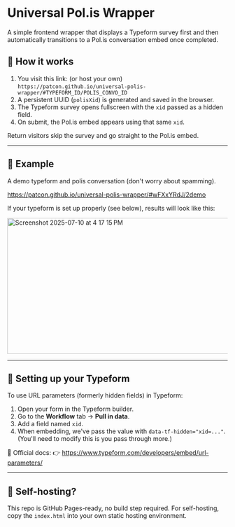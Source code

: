 # Universal Pol.is Wrapper

A simple frontend wrapper that displays a Typeform survey first and then automatically transitions to a Pol.is conversation embed once completed.

## 🔗 How it works

1. You visit this link: (or host your own)
   `https://patcon.github.io/universal-polis-wrapper/#TYPEFORM_ID/POLIS_CONVO_ID`
2. A persistent UUID (`polisXid`) is generated and saved in the browser.
3. The Typeform survey opens fullscreen with the `xid` passed as a hidden field.
4. On submit, the Pol.is embed appears using that same `xid`.

Return visitors skip the survey and go straight to the Pol.is embed.

---

## 🔪 Example

A demo typeform and polis conversation (don't worry about spamming).

https://patcon.github.io/universal-polis-wrapper/#wFXxYRdJ/2demo

If your typeform is set up properly (see below), results will look like this:

<img width="1369" height="311" alt="Screenshot 2025-07-10 at 4 17 15 PM" src="https://github.com/user-attachments/assets/5055139a-0135-42c9-91fc-0ebc673120ae" />

---

## 👷️ Setting up your Typeform

To use URL parameters (formerly hidden fields) in Typeform:

1. Open your form in the Typeform builder.
2. Go to the **Workflow** tab → **Pull in data**.
3. Add a field named `xid`.
4. When embedding, we've pass the value with `data-tf-hidden="xid=..."`. (You'll need to modify this is you pass through more.)

🔗 Official docs:
👉 https://www.typeform.com/developers/embed/url-parameters/

---

## 🚫 Self-hosting?

This repo is GitHub Pages-ready, no build step required. For self-hosting, copy the `index.html` into your own static hosting environment.
